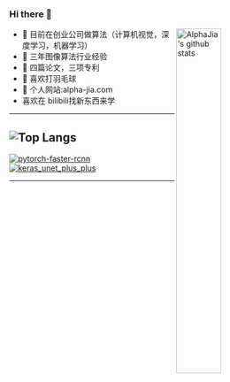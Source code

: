 


### Hi there 👋

 <a href="http://alpha-jia.com//"><img align="right" alt="AlphaJia's github stats" width="40%" src="https://github-readme-stats.vercel.app/api?username=AlphaJia&show_icons=true&theme=radical&count_private=true)"></a>
 
- 🔭 目前在创业公司做算法（计算机视觉，深度学习，机器学习）
- 👯 三年图像算法行业经验
- 🌱 四篇论文，三项专利
- 🏃 喜欢打羽毛球
- 🤔 个人网站:alpha-jia.com
- 喜欢在 bilibili找新东西来学

-------------------

![Top Langs](https://github-readme-stats.vercel.app/api/top-langs/?username=AlphaJia&theme=cobalt&langs_count=10&layout=compact) 
-------------------

[![pytorch-faster-rcnn](https://github-readme-stats.vercel.app/api/pin/?username=AlphaJia&repo=pytorch-faster-rcnn&theme=radical)](https://github.com/AlphaJia/pytorch-faster-rcnn)
[![keras_unet_plus_plus](https://github-readme-stats.vercel.app/api/pin/?username=AlphaJia&repo=keras_unet_plus_plus&theme=radical)](https://github.com/AlphaJia/keras_unet_plus_plus)

-------------------

